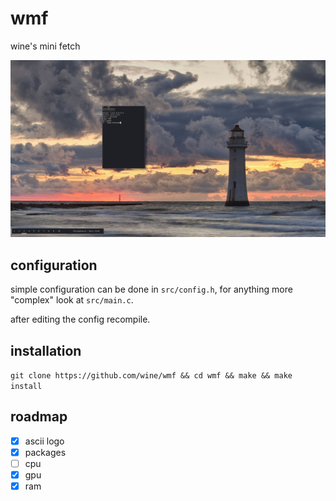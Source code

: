 # wmf
wine's mini fetch

![](_res/showcase.png)

## configuration
simple configuration can be done in `src/config.h`, for anything more "complex"
look at `src/main.c`.

after editing the config recompile.

## installation
`git clone https://github.com/wine/wmf && cd wmf && make && make install`

## roadmap

- [x] ascii logo
- [x] packages
- [ ] cpu
- [x] gpu
- [x] ram
